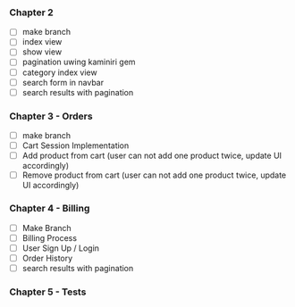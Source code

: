 ### Chapter 2

- [ ] make branch
- [ ] index view
- [ ] show view
- [ ] pagination uwing kaminiri gem
- [ ] category index view
- [ ] search form in navbar
- [ ] search results with pagination

### Chapter 3 - Orders

- [ ] make branch
- [ ] Cart Session Implementation
- [ ] Add product from cart (user can not add one product twice, update UI accordingly)
- [ ] Remove product from cart (user can not add one product twice, update UI accordingly)

### Chapter 4 - Billing

- [ ] Make Branch
- [ ] Billing Process
- [ ] User Sign Up / Login
- [ ] Order History
- [ ] search results with pagination

### Chapter 5 - Tests
